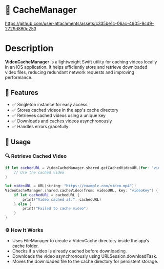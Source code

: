 # 🎥 CacheManager  
https://github.com/user-attachments/assets/c335be1c-06ac-4905-9cd9-2729d860c253

# Description 
**VideoCacheManager** is a lightweight Swift utility for caching videos locally in an iOS application. It helps efficiently store and retrieve downloaded video files, reducing redundant network requests and improving performance.  

## 🚀 Features  
- ✅ Singleton instance for easy access  
- ✅ Stores cached videos in the app's cache directory  
- ✅ Retrieves cached videos using a unique key  
- ✅ Downloads and caches videos asynchronously  
- ✅ Handles errors gracefully  

## 📌 Usage  

### 🔍 Retrieve Cached Video  
```swift
if let cachedURL = VideoCacheManager.shared.getCachedVideoURL(for: "videoKey") {
    // Use the cached video
}
```

```swift
let videoURL = URL(string: "https://example.com/video.mp4")!
VideoCacheManager.shared.cacheVideo(from: videoURL, key: "videoKey") { cachedURL in
    if let cachedURL = cachedURL {
        print("Video cached at:", cachedURL)
    } else {
        print("Failed to cache video")
    }
}
```

### ⚙️ How It Works
- Uses FileManager to create a VideoCache directory inside the app’s cache folder.
- Checks if a video is already cached before downloading.
- Downloads the video asynchronously using URLSession.downloadTask.
- Moves the downloaded file to the cache directory for persistent storage.
